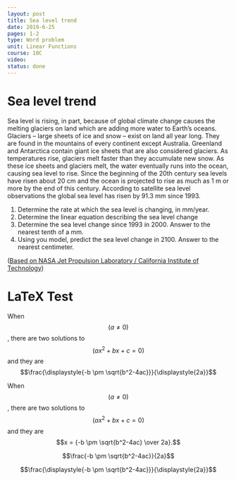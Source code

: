 ```yaml
---
layout: post
title: Sea level trend
date: 2019-6-25
pages: 1-2
type: Word problem
unit: Linear Functions
course: 10C
video:
status: done
---
```

# Sea level trend

Sea level is rising, in part, because of global climate change causes the melting glaciers on land which are adding more water to Earth’s oceans. Glaciers – large sheets of ice and snow – exist on land all year long. They are found in the mountains of every continent except Australia. Greenland and Antarctica contain giant ice sheets that are also considered glaciers. As temperatures rise, glaciers melt faster than they accumulate new snow. As these ice sheets and glaciers melt, the water eventually runs into the ocean, causing sea level to rise. Since the beginning of the 20th century sea levels have risen about 20 cm and the ocean is projected to rise as much as 1 m or more by the end of this century. According to satellite sea level observations the global sea level has risen by 91.3 mm since 1993.

1. Determine the rate at which the sea level is changing, in mm/year.
1. Determine the linear equation describing the sea level change
1. Determine the sea level change since 1993 in 2000. Answer to the nearest tenth of a mm.
1. Using you model, predict the sea level change in 2100. Answer to the nearest centimeter.

([Based on NASA Jet Propulsion Laboratory / California Institute of Technology](https://www.jpl.nasa.gov/edu/teach/activity/graphing-sea-level-trends/))

# LaTeX Test
When $$(a \ne 0)$$, there are two solutions to $$(ax^2 + bx + c = 0)$$ and they are $$\frac{\displaystyle{-b \pm \sqrt{b^2-4ac}}}{\displaystyle{2a}}$$

When $$(a \ne 0)$$, there are two solutions to $$(ax^2 + bx + c = 0)$$ and they are $$x = {-b \pm \sqrt{b^2-4ac} \over 2a}.$$

$$\frac{-b \pm \sqrt{b^2-4ac}}{2a}$$

$$\frac{\displaystyle{-b \pm \sqrt{b^2-4ac}}}{\displaystyle{2a}}$$
